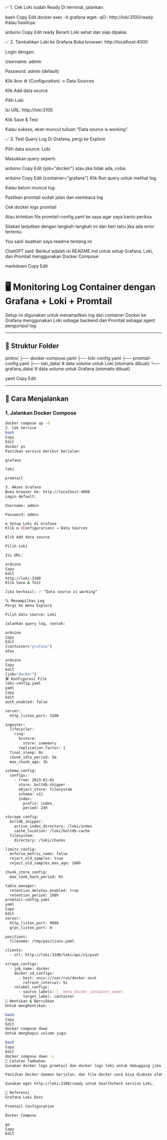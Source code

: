 ✅ 1. Cek Loki sudah Ready
Di terminal, jalankan:

bash
Copy
Edit
docker exec -it grafana wget -qO- http://loki:3100/ready
Kalau hasilnya:

arduino
Copy
Edit
ready
Berarti Loki sehat dan siap dipakai.

✅ 2. Tambahkan Loki ke Grafana
Buka browser: http://localhost:4000

Login dengan:

Username: admin

Password: admin (default)

Klik ikon ⚙️ (Configuration) → Data Sources

Klik Add data source

Pilih Loki

Isi URL: http://loki:3100

Klik Save & Test

Kalau sukses, akan muncul tulisan “Data source is working”.

✅ 3. Test Query Log
Di Grafana, pergi ke Explore

Pilih data source: Loki

Masukkan query seperti:

arduino
Copy
Edit
{job="docker"}
atau jika tidak ada, coba:

arduino
Copy
Edit
{container="grafana"}
Klik Run query untuk melihat log.

Kalau belum muncul log:

Pastikan promtail sudah jalan dan membaca log

Cek docker logs promtail

Atau kirimkan file promtail-config.yaml ke saya agar saya bantu periksa

Silakan lanjutkan dengan langkah-langkah ini dan beri tahu jika ada error tertentu.








You said:
buatkan saya readme tentang ini


ChatGPT said:
Berikut adalah isi README.md untuk setup Grafana, Loki, dan Promtail menggunakan Docker Compose:

markdown
Copy
Edit
# 🖥️ Monitoring Log Container dengan Grafana + Loki + Promtail

Setup ini digunakan untuk menampilkan log dari container Docker ke Grafana menggunakan Loki sebagai backend dan Promtail sebagai agent pengumpul log.

---

## 📁 Struktur Folder

pintro/
├── docker-compose.yaml
├── loki-config.yaml
├── promtail-config.yaml
├── loki_data/ # data volume untuk Loki (otomatis dibuat)
└── grafana_data/ # data volume untuk Grafana (otomatis dibuat)

yaml
Copy
Edit

---

## 🚀 Cara Menjalankan

### 1. Jalankan Docker Compose

```bash
docker compose up -d
2. Cek Service
bash
Copy
Edit
docker ps
Pastikan service berikut berjalan:

grafana

loki

promtail

3. Akses Grafana
Buka browser ke: http://localhost:4000
Login default:

Username: admin

Password: admin

⚙️ Setup Loki di Grafana
Klik ⚙️ (Configuration) → Data Sources

Klik Add data source

Pilih Loki

Isi URL:

arduino
Copy
Edit
http://loki:3100
Klik Save & Test

Jika berhasil: ✅ “Data source is working”

🔍 Menampilkan Log
Pergi ke menu Explore

Pilih data source: Loki

Jalankan query log, contoh:

arduino
Copy
Edit
{container="grafana"}
atau

arduino
Copy
Edit
{job="docker"}
🛠️ Konfigurasi File
loki-config.yaml
yaml
Copy
Edit
auth_enabled: false

server:
  http_listen_port: 3100

ingester:
  lifecycler:
    ring:
      kvstore:
        store: inmemory
      replication_factor: 1
  final_sleep: 0s
  chunk_idle_period: 5m
  max_chunk_age: 1h

schema_config:
  configs:
    - from: 2023-01-01
      store: boltdb-shipper
      object_store: filesystem
      schema: v11
      index:
        prefix: index_
        period: 24h

storage_config:
  boltdb_shipper:
    active_index_directory: /loki/index
    cache_location: /loki/boltdb-cache
  filesystem:
    directory: /loki/chunks

limits_config:
  enforce_metric_name: false
  reject_old_samples: true
  reject_old_samples_max_age: 168h

chunk_store_config:
  max_look_back_period: 0s

table_manager:
  retention_deletes_enabled: true
  retention_period: 168h
promtail-config.yaml
yaml
Copy
Edit
server:
  http_listen_port: 9080
  grpc_listen_port: 0

positions:
  filename: /tmp/positions.yaml

clients:
  - url: http://loki:3100/loki/api/v1/push

scrape_configs:
  - job_name: docker
    docker_sd_configs:
      - host: unix:///var/run/docker.sock
        refresh_interval: 5s
    relabel_configs:
      - source_labels: [__meta_docker_container_name]
        target_label: container
🧹 Hentikan & Bersihkan
Untuk menghentikan:

bash
Copy
Edit
docker compose down
Untuk menghapus volume juga:

bash
Copy
Edit
docker compose down -v
📝 Catatan Tambahan
Gunakan docker logs promtail dan docker logs loki untuk debugging jika log tidak muncul.

Pastikan Docker daemon berjalan, dan file docker.sock bisa diakses oleh Promtail.

Gunakan wget http://loki:3100/ready untuk healthcheck service Loki.

📌 Referensi
Grafana Loki Docs

Promtail Configuration

Docker Compose

go
Copy
Edit
